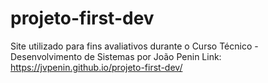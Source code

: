 # projeto-first-dev
Site utilizado para fins avaliativos durante o Curso Técnico - Desenvolvimento de Sistemas por João Penin
Link: https://jvpenin.github.io/projeto-first-dev/
